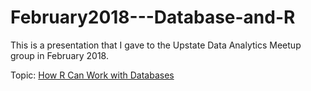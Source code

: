 # February2018---Database-and-R

This is a presentation that I gave to the Upstate Data Analytics Meetup group in February 2018.

Topic: [How R Can Work with Databases](https://rbmayer.github.io/February2018---Database-and-R/R_with_databases.html)
